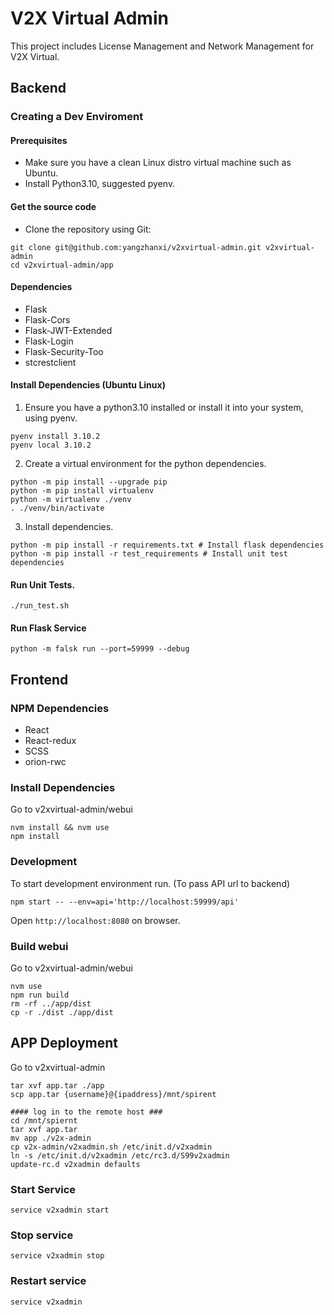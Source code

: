 # V2X Virtual Admin

This project includes License Management and Network Management for V2X Virtual.


## Backend
### Creating a Dev Enviroment
#### Prerequisites
* Make sure you have a clean Linux distro virtual machine such as Ubuntu.
* Install Python3.10, suggested pyenv.

#### Get the source code
* Clone the repository using Git:
```
git clone git@github.com:yangzhanxi/v2xvirtual-admin.git v2xvirtual-admin
cd v2xvirtual-admin/app
```
#### Dependencies
* Flask
* Flask-Cors
* Flask-JWT-Extended
* Flask-Login
* Flask-Security-Too
* stcrestclient
  
#### Install Dependencies (Ubuntu Linux)
1. Ensure you have a python3.10 installed or install it into your system, using pyenv.
```
pyenv install 3.10.2
pyenv local 3.10.2
```
2. Create a virtual environment for the python dependencies.
```
python -m pip install --upgrade pip
python -m pip install virtualenv
python -m virtualenv ./venv
. ./venv/bin/activate
```
3. Install dependencies.
```
python -m pip install -r requirements.txt # Install flask dependencies
python -m pip install -r test_requirements # Install unit test dependencies
```

#### Run Unit Tests.
```
./run_test.sh
```

#### Run Flask Service
```
python -m falsk run --port=59999 --debug
```

## Frontend
### NPM Dependencies
* React
* React-redux
* SCSS
* orion-rwc

### Install Dependencies
Go to v2xvirtual-admin/webui
```
nvm install && nvm use
npm install
```

### Development
To start development environment run. (To pass API url to backend)
```
npm start -- --env=api='http://localhost:59999/api'
```
Open `http://localhost:8080` on browser.

### Build webui
Go to v2xvirtual-admin/webui
```
nvm use
npm run build
rm -rf ../app/dist
cp -r ./dist ./app/dist
```

## APP Deployment
Go to v2xvirtual-admin
```
tar xvf app.tar ./app
scp app.tar {username}@{ipaddress}/mnt/spirent

#### log in to the remote host ###
cd /mnt/spiernt
tar xvf app.tar
mv app ./v2x-admin
cp v2x-admin/v2xadmin.sh /etc/init.d/v2xadmin
ln -s /etc/init.d/v2xadmin /etc/rc3.d/S99v2xadmin
update-rc.d v2xadmin defaults
```
### Start Service
```
service v2xadmin start
```
### Stop service
```
service v2xadmin stop
```
### Restart service
```
service v2xadmin 
```